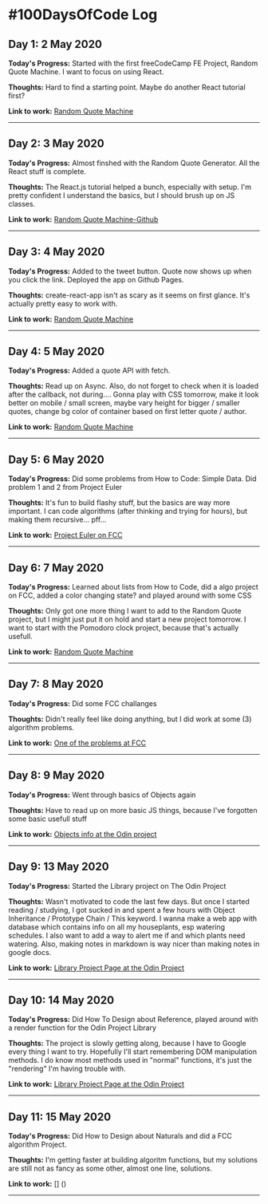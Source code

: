 # #100DaysOfCode Log

## Day 1: 2 May 2020

**Today's Progress:**  Started with the first freeCodeCamp FE Project, Random Quote Machine. I want to focus on using React. 

**Thoughts:** Hard to find a starting point. Maybe do another React tutorial first?

**Link to work:** [Random Quote Machine](https://www.freecodecamp.org/learn/front-end-libraries/front-end-libraries-projects/build-a-random-quote-machine)

---

## Day 2: 3 May 2020

**Today's Progress:** Almost finshed with the Random Quote Generator. All the React stuff is complete.

**Thoughts:** The React.js tutorial helped a bunch, especially with setup. I'm pretty confident I understand the basics, but I should brush up on JS classes.

**Link to work:** [Random Quote Machine-Github](https://github.com/wauwelwok/random-quote)

---

## Day 3: 4 May 2020

**Today's Progress:** Added to the tweet button. Quote now shows up when you click the link. Deployed the app on Github Pages. 

**Thoughts:** create-react-app isn't as scary as it seems on first glance. It's actually pretty easy to work with. 

**Link to work:** [Random Quote Machine](https://wauwelwok.github.io/random-quote/)

---

## Day 4: 5 May 2020

**Today's Progress:** Added a quote API with fetch. 

**Thoughts:** Read up on Async. Also, do not forget to check when it is loaded after the callback, not during.... Gonna play with CSS tomorrow, make it look better on mobile / small screen, maybe vary height for bigger / smaller quotes, change bg color of container based on first letter quote / author.

**Link to work:** [Random Quote Machine](https://wauwelwok.github.io/random-quote/)

---

## Day 5: 6 May 2020

**Today's Progress:** Did some problems from How to Code: Simple Data. Did problem 1 and 2 from Project Euler

**Thoughts:** It's fun to build flashy stuff, but the basics are way more important. I can code algorithms (after thinking and trying for hours), but making them recursive... pff...

**Link to work:** [Project Euler on FCC](https://www.freecodecamp.org/learn/coding-interview-prep/project-euler/problem-2-even-fibonacci-numbers)

---

## Day 6: 7 May 2020

**Today's Progress:** Learned about lists from How to Code, did a algo project on FCC, added a color changing state? and played around with some CSS

**Thoughts:** Only got one more thing I want to add to the Random Quote project, but I might just put it on hold and start a new project tomorrow. I want to start with the Pomodoro clock project, because that's actually usefull.

**Link to work:** [Random Quote Machine](https://wauwelwok.github.io/random-quote/)

---

## Day 7: 8 May 2020

**Today's Progress:** Did some FCC challanges

**Thoughts:** Didn't really feel like doing anything, but I did work at some (3) algorithm problems.

**Link to work:** [One of the problems at FCC](https://www.freecodecamp.org/learn/javascript-algorithms-and-data-structures/javascript-algorithms-and-data-structures-projects/roman-numeral-converter)

---

## Day 8: 9 May 2020

**Today's Progress:** Went through basics of Objects again

**Thoughts:** Have to read up on more basic JS things, because I've forgotten some basic usefull stuff

**Link to work:** [Objects info at the Odin project](https://www.theodinproject.com/courses/javascript/lessons/objects-and-object-constructors)

---

## Day 9: 13 May 2020

**Today's Progress:** Started the Library project on The Odin Project

**Thoughts:** Wasn't motivated to code the last few days. But once I started reading / studying, I got sucked in and spent a few hours with Object Inheritance / Prototype Chain / This keyword. I wanna make a web app with database which contains info on all my houseplants, esp watering schedules. I also want to add a way to alert me if and which plants need watering. Also, making notes in markdown is way nicer than making notes in google docs.

**Link to work:** [Library Project Page at the Odin Project](https://www.theodinproject.com/courses/javascript/lessons/library?ref=lnav)

---

## Day 10: 14 May 2020

**Today's Progress:** Did How To Design about Reference, played around with a render function for the Odin Project Library

**Thoughts:** The project is slowly getting along, because I have to Google every thing I want to try. Hopefully I'll start remembering DOM manipulation methods. I do know most methods used in "normal" functions, it's just the "rendering" I'm having trouble with.

**Link to work:** [Library Project Page at the Odin Project](https://www.theodinproject.com/courses/javascript/lessons/library?ref=lnav)

---

## Day 11: 15 May 2020

**Today's Progress:** Did How to Design about Naturals and did a FCC algorithm Project.

**Thoughts:** I'm getting faster at building algoritm functions, but my solutions are still not as fancy as some other, almost one line, solutions.

**Link to work:** [] ()

---


